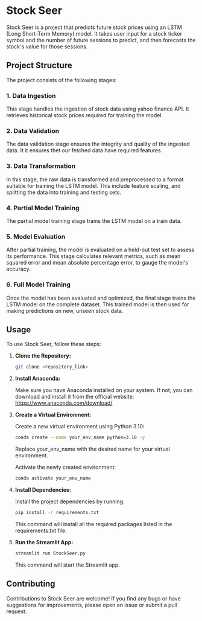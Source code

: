 # Stock Seer

Stock Seer is a project that predicts future stock prices using an LSTM (Long Short-Term Memory) model. It takes user input for a stock ticker symbol and the number of future sessions to predict, and then forecasts the stock's value for those sessions.

## Project Structure

The project consists of the following stages:

### 1. Data Ingestion

This stage handles the ingestion of stock data using yahoo finance API. It retrieves historical stock prices required for training the model.

### 2. Data Validation

The data validation stage ensures the integrity and quality of the ingested data. It it ensures thet our fetched data have required features.
### 3. Data Transformation

In this stage, the raw data is transformed and preprocessed to a format suitable for training the LSTM model. This  include feature scaling, and splitting the data into training and testing sets.

### 4. Partial Model Training

The partial model training stage trains the LSTM model on a train data.

### 5. Model Evaluation

After partial training, the model is evaluated on a held-out test set to assess its performance. This stage calculates relevant metrics, such as mean squared error and mean absolute percentage error, to gauge the model's accuracy.

### 6. Full Model Training

Once the model has been evaluated and optimized, the final stage trains the LSTM model on the complete dataset. This trained model is then used for making predictions on new, unseen stock data.

## Usage

To use Stock Seer, follow these steps:

1. **Clone the Repository:**
   ```bash
   git clone <repository_link>
   ```
2. **Install Anaconda:**
   
   Make sure you have Anaconda installed on your system. If not, you can download and install it from the official website: https://www.anaconda.com/download/
   
4. **Create a Virtual Environment:**
   
   Create a new virtual environment using Python 3.10:

   ```bash
   conda create --name your_env_name python=3.10 -y
   ```
   Replace your_env_name with the desired name for your virtual environment.
   
   Activate the newly created environment:
   ```bash
   conda activate your_env_name
   ```
5. **Install Dependencies:**
   
   Install the project dependencies by running:
   ```bash
   pip install -r requirements.txt
   ```
   This command will install all the required packages listed in the requirements.txt file.

6. **Run the Streamlit App:**
   ```bash
   streamlit run StockSeer.py
   ```
   This command will start the Streamlit app.
## Contributing

Contributions to Stock Seer are welcome! If you find any bugs or have suggestions for improvements, please open an issue or submit a pull request.
